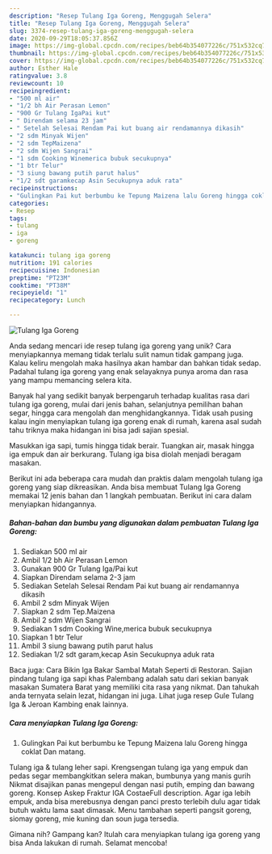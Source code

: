 ```yaml
---
description: "Resep Tulang Iga Goreng, Menggugah Selera"
title: "Resep Tulang Iga Goreng, Menggugah Selera"
slug: 3374-resep-tulang-iga-goreng-menggugah-selera
date: 2020-09-29T18:05:37.856Z
image: https://img-global.cpcdn.com/recipes/beb64b354077226c/751x532cq70/tulang-iga-goreng-foto-resep-utama.jpg
thumbnail: https://img-global.cpcdn.com/recipes/beb64b354077226c/751x532cq70/tulang-iga-goreng-foto-resep-utama.jpg
cover: https://img-global.cpcdn.com/recipes/beb64b354077226c/751x532cq70/tulang-iga-goreng-foto-resep-utama.jpg
author: Esther Hale
ratingvalue: 3.8
reviewcount: 10
recipeingredient:
- "500 ml air"
- "1/2 bh Air Perasan Lemon"
- "900 Gr Tulang IgaPai kut"
- " Direndam selama 23 jam"
- " Setelah Selesai Rendam Pai kut buang air rendamannya dikasih"
- "2 sdm Minyak Wijen"
- "2 sdm TepMaizena"
- "2 sdm Wijen Sangrai"
- "1 sdm Cooking Winemerica bubuk secukupnya"
- "1 btr Telur"
- "3 siung bawang putih parut halus"
- "1/2 sdt garamkecap Asin Secukupnya aduk rata"
recipeinstructions:
- "Gulingkan Pai kut berbumbu ke Tepung Maizena lalu Goreng hingga coklat Dan matang."
categories:
- Resep
tags:
- tulang
- iga
- goreng

katakunci: tulang iga goreng 
nutrition: 191 calories
recipecuisine: Indonesian
preptime: "PT23M"
cooktime: "PT38M"
recipeyield: "1"
recipecategory: Lunch

---
```



![Tulang Iga Goreng](https://img-global.cpcdn.com/recipes/beb64b354077226c/751x532cq70/tulang-iga-goreng-foto-resep-utama.jpg)

Anda sedang mencari ide resep tulang iga goreng yang unik? Cara menyiapkannya memang tidak terlalu sulit namun tidak gampang juga. Kalau keliru mengolah maka hasilnya akan hambar dan bahkan tidak sedap. Padahal tulang iga goreng yang enak selayaknya punya aroma dan rasa yang mampu memancing selera kita.

Banyak hal yang sedikit banyak berpengaruh terhadap kualitas rasa dari tulang iga goreng, mulai dari jenis bahan, selanjutnya pemilihan bahan segar, hingga cara mengolah dan menghidangkannya. Tidak usah pusing kalau ingin menyiapkan tulang iga goreng enak di rumah, karena asal sudah tahu triknya maka hidangan ini bisa jadi sajian spesial.

Masukkan iga sapi, tumis hingga tidak berair. Tuangkan air, masak hingga iga empuk dan air berkurang. Tulang iga bisa diolah menjadi beragam masakan.


Berikut ini ada beberapa cara mudah dan praktis dalam mengolah tulang iga goreng yang siap dikreasikan. Anda bisa membuat Tulang Iga Goreng memakai 12 jenis bahan dan 1 langkah pembuatan. Berikut ini cara dalam menyiapkan hidangannya.

<!--inarticleads1-->

##### Bahan-bahan dan bumbu yang digunakan dalam pembuatan Tulang Iga Goreng:

1. Sediakan 500 ml air
1. Ambil 1/2 bh Air Perasan Lemon
1. Gunakan 900 Gr Tulang Iga/Pai kut
1. Siapkan  Direndam selama 2-3 jam
1. Sediakan  Setelah Selesai Rendam Pai kut buang air rendamannya dikasih
1. Ambil 2 sdm Minyak Wijen
1. Siapkan 2 sdm Tep.Maizena
1. Ambil 2 sdm Wijen Sangrai
1. Sediakan 1 sdm Cooking Wine,merica bubuk secukupnya
1. Siapkan 1 btr Telur
1. Ambil 3 siung bawang putih parut halus
1. Sediakan 1/2 sdt garam,kecap Asin Secukupnya aduk rata


Baca juga: Cara Bikin Iga Bakar Sambal Matah Seperti di Restoran. Sajian pindang tulang iga sapi khas Palembang adalah satu dari sekian banyak masakan Sumatera Barat yang memiliki cita rasa yang nikmat. Dan tahukah anda ternyata selain lezat, hidangan ini juga. Lihat juga resep Gule Tulang Iga &amp; Jeroan Kambing enak lainnya. 

<!--inarticleads2-->

##### Cara menyiapkan Tulang Iga Goreng:

1. Gulingkan Pai kut berbumbu ke Tepung Maizena lalu Goreng hingga coklat Dan matang.


Tulang iga &amp; tulang leher sapi. Krengsengan tulang iga yang empuk dan pedas segar membangkitkan selera makan, bumbunya yang manis gurih Nikmat disajikan panas mengepul dengan nasi putih, emping dan bawang goreng. Konsep Askep Fraktur IGA CostaeFull description. Agar iga lebih empuk, anda bisa merebusnya dengan panci presto terlebih dulu agar tidak butuh waktu lama saat dimasak. Menu tambahan seperti pangsit goreng, siomay goreng, mie kuning dan soun juga tersedia. 

Gimana nih? Gampang kan? Itulah cara menyiapkan tulang iga goreng yang bisa Anda lakukan di rumah. Selamat mencoba!
